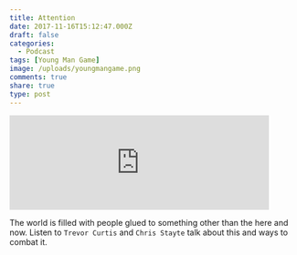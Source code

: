 ```yaml
---
title: Attention
date: 2017-11-16T15:12:47.000Z
draft: false
categories:
  - Podcast
tags: [Young Man Game]
image: /uploads/youngmangame.png
comments: true
share: true
type: post
---
```

<iframe width="90%" height="166" scrolling="no" frameborder="no" allow="autoplay" src="https://w.soundcloud.com/player/?url=https%3A//api.soundcloud.com/tracks/358031738&color=%23ff5500&auto_play=false&hide_related=false&show_comments=true&show_user=true&show_reposts=false&show_teaser=true"></iframe>

<br/>

The world is filled with people glued to something other than the here and now. Listen to `Trevor Curtis` and `Chris Stayte` talk about this and ways to combat it.
